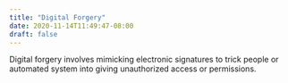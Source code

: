 ```yaml
---
title: "Digital Forgery"
date: 2020-11-14T11:49:47-08:00
draft: false
---
```


Digital forgery involves mimicking electronic signatures to trick people or automated system into giving unauthorized access or permissions.
